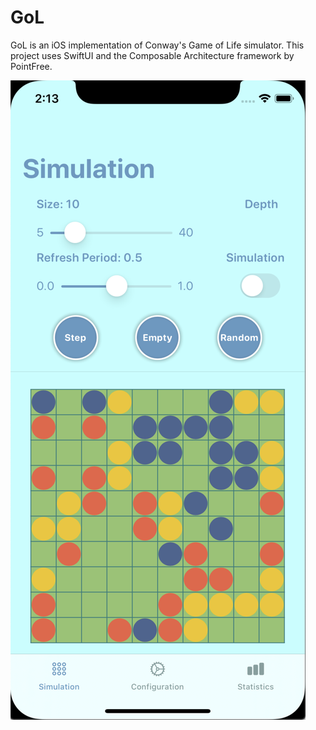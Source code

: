 # GoL

GoL is an iOS implementation of Conway's Game of Life simulator. This project uses SwiftUI and the Composable Architecture framework by PointFree.

![Simulation View](GoL/Screenshots/SimulationView.png)